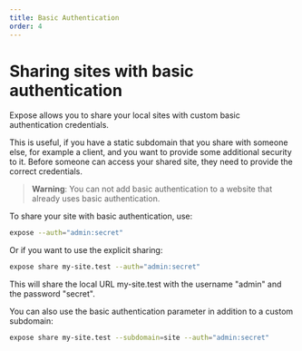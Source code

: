 ```yaml
---
title: Basic Authentication
order: 4
---
```


# Sharing sites with basic authentication

Expose allows you to share your local sites with custom basic authentication credentials.

This is useful, if you have a static subdomain that you share with someone else, for example a client, and you want to provide some additional security to it. Before someone can access your shared site, they need to provide the correct credentials.

> **Warning**: You can not add basic authentication to a website that already uses basic authentication.

To share your site with basic authentication, use:

```bash
expose --auth="admin:secret"
```

Or if you want to use the explicit sharing:

```bash
expose share my-site.test --auth="admin:secret"
```

This will share the local URL my-site.test with the username "admin" and the password "secret".

You can also use the basic authentication parameter in addition to a custom subdomain:

```bash
expose share my-site.test --subdomain=site --auth="admin:secret"
```
